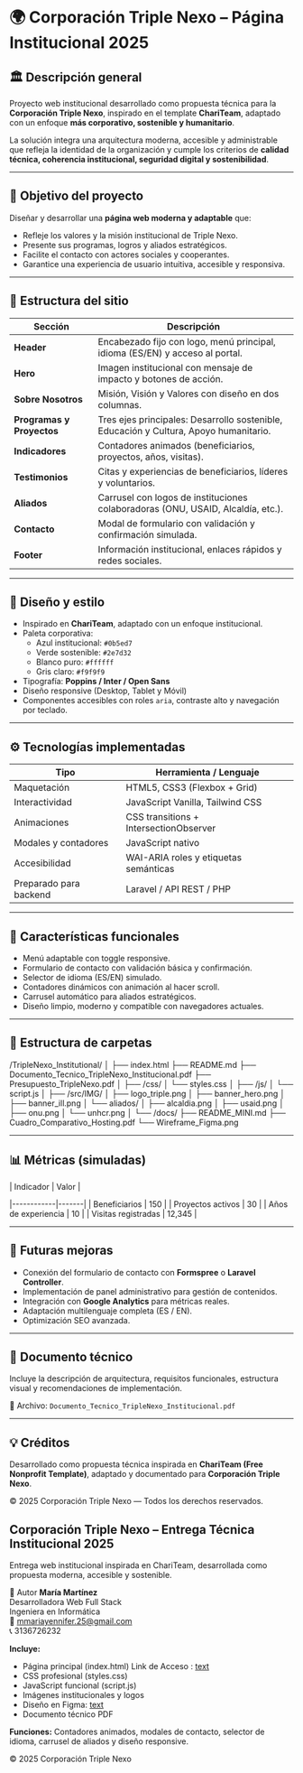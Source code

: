 # 🌍 Corporación Triple Nexo – Página Institucional 2025

## 🏛️ Descripción general

Proyecto web institucional desarrollado como propuesta técnica para la **Corporación Triple Nexo**, inspirado en el template **ChariTeam**, adaptado con un enfoque **más corporativo, sostenible y humanitario**.

La solución integra una arquitectura moderna, accesible y administrable que refleja la identidad de la organización y cumple los criterios de **calidad técnica, coherencia institucional, seguridad digital y sostenibilidad**.

---

## 🎯 Objetivo del proyecto

Diseñar y desarrollar una **página web moderna y adaptable** que:

- Refleje los valores y la misión institucional de Triple Nexo.  
- Presente sus programas, logros y aliados estratégicos.  
- Facilite el contacto con actores sociales y cooperantes.  
- Garantice una experiencia de usuario intuitiva, accesible y responsiva.

---

## 🧩 Estructura del sitio

| Sección | Descripción |
|----------|--------------|
| **Header** | Encabezado fijo con logo, menú principal, idioma (ES/EN) y acceso al portal. |
| **Hero** | Imagen institucional con mensaje de impacto y botones de acción. |
| **Sobre Nosotros** | Misión, Visión y Valores con diseño en dos columnas. |
| **Programas y Proyectos** | Tres ejes principales: Desarrollo sostenible, Educación y Cultura, Apoyo humanitario. |
| **Indicadores** | Contadores animados (beneficiarios, proyectos, años, visitas). |
| **Testimonios** | Citas y experiencias de beneficiarios, líderes y voluntarios. |
| **Aliados** | Carrusel con logos de instituciones colaboradoras (ONU, USAID, Alcaldía, etc.). |
| **Contacto** | Modal de formulario con validación y confirmación simulada. |
| **Footer** | Información institucional, enlaces rápidos y redes sociales. |

---

## 🎨 Diseño y estilo

- Inspirado en **ChariTeam**, adaptado con un enfoque institucional.  
- Paleta corporativa:
  - Azul institucional: `#0b5ed7`
  - Verde sostenible: `#2e7d32`
  - Blanco puro: `#ffffff`
  - Gris claro: `#f9f9f9`
- Tipografía: **Poppins / Inter / Open Sans**
- Diseño responsive (Desktop, Tablet y Móvil)
- Componentes accesibles con roles `aria`, contraste alto y navegación por teclado.

---

## ⚙️ Tecnologías implementadas

| Tipo            | Herramienta / Lenguaje                |
|-----------------|---------------------------------------|
| Maquetación     | HTML5, CSS3 (Flexbox + Grid)          |
| Interactividad  | JavaScript Vanilla, Tailwind CSS      |
| Animaciones     | CSS transitions + IntersectionObserver |
| Modales y contadores | JavaScript nativo                |
| Accesibilidad   | WAI-ARIA roles y etiquetas semánticas |
| Preparado para backend | Laravel / API REST / PHP        |

---

## 🔐 Características funcionales

- Menú adaptable con toggle responsive.  
- Formulario de contacto con validación básica y confirmación.  
- Selector de idioma (ES/EN) simulado.  
- Contadores dinámicos con animación al hacer scroll.  
- Carrusel automático para aliados estratégicos.  
- Diseño limpio, moderno y compatible con navegadores actuales.  

---

## 📁 Estructura de carpetas

/TripleNexo_Institutional/
│
├── index.html
├── README.md
├── Documento_Tecnico_TripleNexo_Institucional.pdf
├── Presupuesto_TripleNexo.pdf
│
├── /css/
│   └── styles.css
│
├── /js/
│   └── script.js
│
├── /src/IMG/
│   ├── logo_triple.png
│   ├── banner_hero.png
│   ├── banner_ill.png
│   └── aliados/
│       ├── alcaldia.png
│       ├── usaid.png
│       ├── onu.png
│       └── unhcr.png
│
└── /docs/
    ├── README_MINI.md
    ├── Cuadro_Comparativo_Hosting.pdf
    └── Wireframe_Figma.png

---

## 📊 Métricas (simuladas)

| Indicador | Valor |

|------------|-------|
| Beneficiarios | 150 |
| Proyectos activos | 30 |
| Años de experiencia | 10 |
| Visitas registradas | 12,345 |

---

## 🚀 Futuras mejoras

- Conexión del formulario de contacto con **Formspree** o **Laravel Controller**.  
- Implementación de panel administrativo para gestión de contenidos.  
- Integración con **Google Analytics** para métricas reales.  
- Adaptación multilenguaje completa (ES / EN).  
- Optimización SEO avanzada.

---

## 🧾 Documento técnico

Incluye la descripción de arquitectura, requisitos funcionales, estructura visual y recomendaciones de implementación.


📄 Archivo: `Documento_Tecnico_TripleNexo_Institucional.pdf`

---

## 💡 Créditos

Desarrollado como propuesta técnica inspirada en **ChariTeam (Free Nonprofit Template)**, adaptado y documentado para **Corporación Triple Nexo**.

© 2025 Corporación Triple Nexo — Todos los derechos reservados.

## Corporación Triple Nexo – Entrega Técnica Institucional 2025

Entrega web institucional inspirada en ChariTeam, desarrollada como propuesta moderna, accesible y sostenible.

 🧩 Autor
**María Martínez**  
Desarrolladora Web Full Stack  
Ingeniera en Informática  
📧 <mmariayennifer.25@gmail.com>  
📞 3136726232  

**Incluye:**

- Página principal (index.html) Link de Acceso : [text](https://bejewelled-naiad-692e40.netlify.app/)
- CSS profesional (styles.css)
- JavaScript funcional (script.js)
- Imágenes institucionales y logos
- Diseño en Figma: [text](https://www.figma.com/proto/4C1eq4VF1Q4E1t9lo8NB6a/triple-nexo-institucional?node-id=0-1&t=XTTOOWf1zp3EolOk-1)
- Documento técnico PDF

**Funciones:**
Contadores animados, modales de contacto, selector de idioma, carrusel de aliados y diseño responsive.

© 2025 Corporación Triple Nexo
